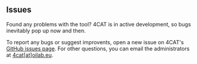 ## Issues

Found any problems with the tool? 4CAT is in active development, so bugs inevitably pop up now and then.

To report any bugs or suggest improvents, open a new issue on 4CAT's [GitHub issues page](https://github.com/digitalmethodsinitiative/4cat/issues). For other questions, you can email the administrators at [4cat[at]oilab.eu](mailto:4cat@oilab.eu).